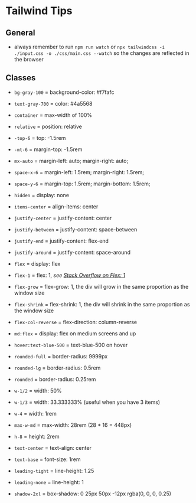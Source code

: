 # Tailwind Tips

## General

- always remember to run `npm run watch` or `npx tailwindcss -i ./input.css -o ./css/main.css --watch` so the changes are reflected in the browser

## Classes

- `bg-gray-100` = background-color: #f7fafc
- `text-gray-700` = color: #4a5568
- `container` = max-width of 100%
- `relative` = position: relative
- `-top-6` = top: -1.5rem
- `-mt-6` = margin-top: -1.5rem
- `mx-auto` = margin-left: auto; margin-right: auto;
- `space-x-6` = margin-left: 1.5rem; margin-right: 1.5rem;
- `space-y-6` = margin-top: 1.5rem; margin-bottom: 1.5rem;
- `hidden` = display: none
- `items-center` = align-items: center
- `justify-center` = justify-content: center
- `justify-between` = justify-content: space-between
- `justify-end` = justify-content: flex-end
- `justify-around` = justify-content: space-around
- `flex` = display: flex
- `flex-1` = flex: 1, _see [Stack Overflow on Flex: 1](https://stackoverflow.com/questions/37386244/what-does-flex-1-mean)_
- `flex-grow` = flex-grow: 1, the div will grow in the same proportion as the window size
- `flex-shrink` = flex-shrink: 1, the div will shrink in the same proportion as the window size

- `flex-col-reverse` = flex-direction: column-reverse
- `md:flex` = display: flex on medium screens and up
- `hover:text-blue-500` = text-blue-500 on hover
- `rounded-full` = border-radius: 9999px
- `rounded-lg` = border-radius: 0.5rem
- `rounded` = border-radius: 0.25rem
- `w-1/2` = width: 50%
- `w-1/3` = width: 33.333333% (useful when you have 3 items)
- `w-4` = width: 1rem
- `max-w-md` = max-width: 28rem (28 \* 16 = 448px)
- `h-8` = height: 2rem
- `text-center` = text-align: center
- `text-base` = font-size: 1rem
- `leading-tight` = line-height: 1.25
- `leading-none` = line-height: 1
- `shadow-2xl` = box-shadow: 0 25px 50px -12px rgba(0, 0, 0, 0.25)
